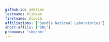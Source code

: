 ```yaml
---
github-id: amklinv
lastname: Klinvex
firstname: Alicia
affiliations: ["Sandia National Laboratories"]
short-affils: ["SNL"]
pronouns: "she/her"
---
```

